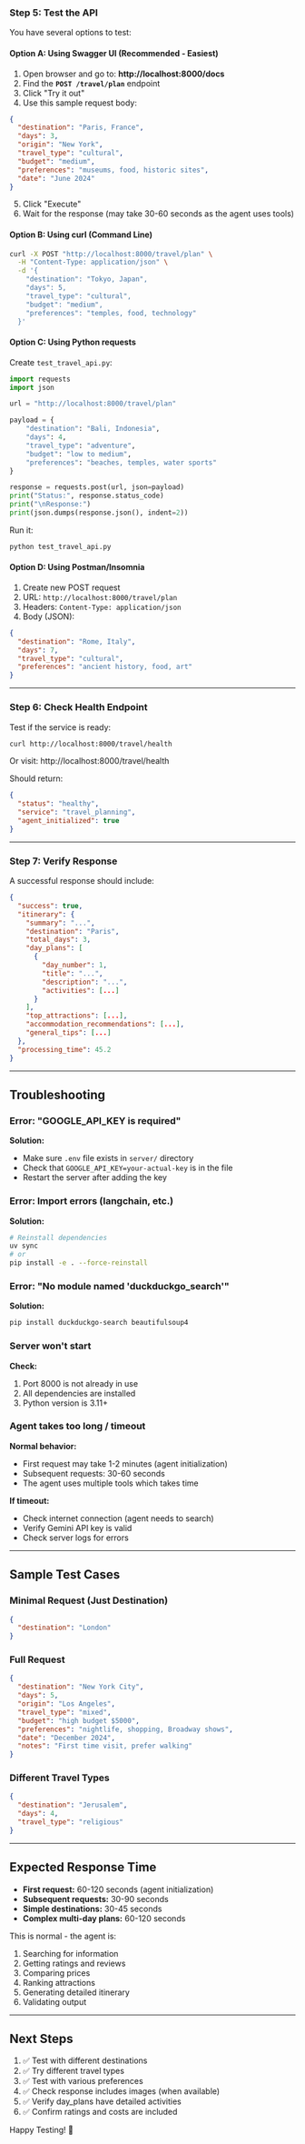 

### Step 5: Test the API

You have several options to test:

#### Option A: Using Swagger UI (Recommended - Easiest)

1. Open browser and go to: **http://localhost:8000/docs**
2. Find the **`POST /travel/plan`** endpoint
3. Click "Try it out"
4. Use this sample request body:

```json
{
  "destination": "Paris, France",
  "days": 3,
  "origin": "New York",
  "travel_type": "cultural",
  "budget": "medium",
  "preferences": "museums, food, historic sites",
  "date": "June 2024"
}
```

5. Click "Execute"
6. Wait for the response (may take 30-60 seconds as the agent uses tools)

#### Option B: Using curl (Command Line)

```bash
curl -X POST "http://localhost:8000/travel/plan" \
  -H "Content-Type: application/json" \
  -d '{
    "destination": "Tokyo, Japan",
    "days": 5,
    "travel_type": "cultural",
    "budget": "medium",
    "preferences": "temples, food, technology"
  }'
```

#### Option C: Using Python requests

Create `test_travel_api.py`:

```python
import requests
import json

url = "http://localhost:8000/travel/plan"

payload = {
    "destination": "Bali, Indonesia",
    "days": 4,
    "travel_type": "adventure",
    "budget": "low to medium",
    "preferences": "beaches, temples, water sports"
}

response = requests.post(url, json=payload)
print("Status:", response.status_code)
print("\nResponse:")
print(json.dumps(response.json(), indent=2))
```

Run it:
```bash
python test_travel_api.py
```

#### Option D: Using Postman/Insomnia

1. Create new POST request
2. URL: `http://localhost:8000/travel/plan`
3. Headers: `Content-Type: application/json`
4. Body (JSON):
```json
{
  "destination": "Rome, Italy",
  "days": 7,
  "travel_type": "cultural",
  "preferences": "ancient history, food, art"
}
```

---

### Step 6: Check Health Endpoint

Test if the service is ready:

```bash
curl http://localhost:8000/travel/health
```

Or visit: http://localhost:8000/travel/health

Should return:
```json
{
  "status": "healthy",
  "service": "travel_planning",
  "agent_initialized": true
}
```

---

### Step 7: Verify Response

A successful response should include:

```json
{
  "success": true,
  "itinerary": {
    "summary": "...",
    "destination": "Paris",
    "total_days": 3,
    "day_plans": [
      {
        "day_number": 1,
        "title": "...",
        "description": "...",
        "activities": [...]
      }
    ],
    "top_attractions": [...],
    "accommodation_recommendations": [...],
    "general_tips": [...]
  },
  "processing_time": 45.2
}
```

---

## Troubleshooting

### Error: "GOOGLE_API_KEY is required"

**Solution:**
- Make sure `.env` file exists in `server/` directory
- Check that `GOOGLE_API_KEY=your-actual-key` is in the file
- Restart the server after adding the key

### Error: Import errors (langchain, etc.)

**Solution:**
```bash
# Reinstall dependencies
uv sync
# or
pip install -e . --force-reinstall
```

### Error: "No module named 'duckduckgo_search'"

**Solution:**
```bash
pip install duckduckgo-search beautifulsoup4
```

### Server won't start

**Check:**
1. Port 8000 is not already in use
2. All dependencies are installed
3. Python version is 3.11+

### Agent takes too long / timeout

**Normal behavior:**
- First request may take 1-2 minutes (agent initialization)
- Subsequent requests: 30-60 seconds
- The agent uses multiple tools which takes time

**If timeout:**
- Check internet connection (agent needs to search)
- Verify Gemini API key is valid
- Check server logs for errors

---

## Sample Test Cases

### Minimal Request (Just Destination)
```json
{
  "destination": "London"
}
```

### Full Request
```json
{
  "destination": "New York City",
  "days": 5,
  "origin": "Los Angeles",
  "travel_type": "mixed",
  "budget": "high budget $5000",
  "preferences": "nightlife, shopping, Broadway shows",
  "date": "December 2024",
  "notes": "First time visit, prefer walking"
}
```

### Different Travel Types
```json
{
  "destination": "Jerusalem",
  "days": 4,
  "travel_type": "religious"
}
```

---

## Expected Response Time

- **First request:** 60-120 seconds (agent initialization)
- **Subsequent requests:** 30-90 seconds
- **Simple destinations:** 30-45 seconds
- **Complex multi-day plans:** 60-120 seconds

This is normal - the agent is:
1. Searching for information
2. Getting ratings and reviews
3. Comparing prices
4. Ranking attractions
5. Generating detailed itinerary
6. Validating output

---

## Next Steps

1. ✅ Test with different destinations
2. ✅ Try different travel types
3. ✅ Test with various preferences
4. ✅ Check response includes images (when available)
5. ✅ Verify day_plans have detailed activities
6. ✅ Confirm ratings and costs are included

Happy Testing! 🚀

